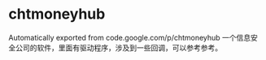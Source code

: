 # chtmoneyhub
Automatically exported from code.google.com/p/chtmoneyhub
一个信息安全公司的软件，里面有驱动程序，涉及到一些回调，可以参考参考。
